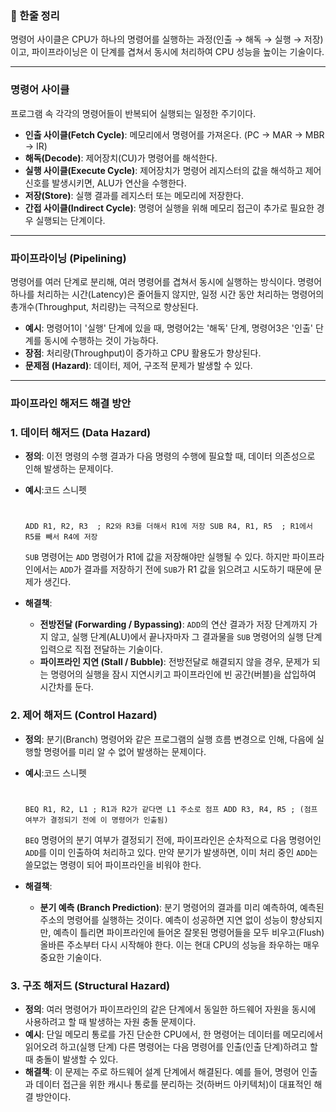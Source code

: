 ### 📌 한줄 정리

명령어 사이클은 CPU가 하나의 명령어를 실행하는 과정(인출 → 해독 → 실행 → 저장)이고, 파이프라이닝은 이 단계를 겹쳐서 동시에 처리하여 CPU 성능을 높이는 기술이다.

---

### 명령어 사이클

프로그램 속 각각의 명령어들이 반복되어 실행되는 일정한 주기이다.

- **인출 사이클(Fetch Cycle)**: 메모리에서 명령어를 가져온다. (PC → MAR → MBR → IR)
- **해독(Decode)**: 제어장치(CU)가 명령어를 해석한다.
- **실행 사이클(Execute Cycle)**: 제어장치가 명령어 레지스터의 값을 해석하고 제어 신호를 발생시키면, ALU가 연산을 수행한다.
- **저장(Store)**: 실행 결과를 레지스터 또는 메모리에 저장한다.
- **간접 사이클(Indirect Cycle)**: 명령어 실행을 위해 메모리 접근이 추가로 필요한 경우 실행되는 단계이다.

---

### 파이프라이닝 (Pipelining)

명령어를 여러 단계로 분리해, 여러 명령어를 겹쳐서 동시에 실행하는 방식이다. 명령어 하나를 처리하는 시간(Latency)은 줄어들지 않지만, 일정 시간 동안 처리하는 명령어의 총개수(Throughput, 처리량)는 극적으로 향상된다.

- **예시**: 명령어1이 '실행' 단계에 있을 때, 명령어2는 '해독' 단계, 명령어3은 '인출' 단계를 동시에 수행하는 것이 가능하다.
- **장점**: 처리량(Throughput)이 증가하고 CPU 활용도가 향상된다.
- **문제점 (Hazard)**: 데이터, 제어, 구조적 문제가 발생할 수 있다.

---

### 파이프라인 해저드 해결 방안

### 1. 데이터 해저드 (Data Hazard)

- **정의**: 이전 명령의 수행 결과가 다음 명령의 수행에 필요할 때, 데이터 의존성으로 인해 발생하는 문제이다.
- **예시**:코드 스니펫
    
    # 
    
    `ADD R1, R2, R3  ; R2와 R3를 더해서 R1에 저장
    SUB R4, R1, R5  ; R1에서 R5를 빼서 R4에 저장`
    
    `SUB` 명령어는 `ADD` 명령어가 R1에 값을 저장해야만 실행될 수 있다. 하지만 파이프라인에서는 `ADD`가 결과를 저장하기 전에 `SUB`가 R1 값을 읽으려고 시도하기 때문에 문제가 생긴다.
    
- **해결책**:
    - **전방전달 (Forwarding / Bypassing)**: `ADD`의 연산 결과가 저장 단계까지 가지 않고, 실행 단계(ALU)에서 끝나자마자 그 결과물을 `SUB` 명령어의 실행 단계 입력으로 직접 전달하는 기술이다.
    - **파이프라인 지연 (Stall / Bubble)**: 전방전달로 해결되지 않을 경우, 문제가 되는 명령어의 실행을 잠시 지연시키고 파이프라인에 빈 공간(버블)을 삽입하여 시간차를 둔다.

### 2. 제어 해저드 (Control Hazard)

- **정의**: 분기(Branch) 명령어와 같은 프로그램의 실행 흐름 변경으로 인해, 다음에 실행할 명령어를 미리 알 수 없어 발생하는 문제이다.
- **예시**:코드 스니펫
    
    # 
    
    `BEQ R1, R2, L1 ; R1과 R2가 같다면 L1 주소로 점프
    ADD R3, R4, R5 ; (점프 여부가 결정되기 전에 이 명령어가 인출됨)`
    
    `BEQ` 명령어의 분기 여부가 결정되기 전에, 파이프라인은 순차적으로 다음 명령어인 `ADD`를 이미 인출하여 처리하고 있다. 만약 분기가 발생하면, 이미 처리 중인 `ADD`는 쓸모없는 명령이 되어 파이프라인을 비워야 한다.
    
- **해결책**:
    - **분기 예측 (Branch Prediction)**: 분기 명령어의 결과를 미리 예측하여, 예측된 주소의 명령어를 실행하는 것이다. 예측이 성공하면 지연 없이 성능이 향상되지만, 예측이 틀리면 파이프라인에 들어온 잘못된 명령어들을 모두 비우고(Flush) 올바른 주소부터 다시 시작해야 한다. 이는 현대 CPU의 성능을 좌우하는 매우 중요한 기술이다.

### 3. 구조 해저드 (Structural Hazard)

- **정의**: 여러 명령어가 파이프라인의 같은 단계에서 동일한 하드웨어 자원을 동시에 사용하려고 할 때 발생하는 자원 충돌 문제이다.
- **예시**: 단일 메모리 통로를 가진 단순한 CPU에서, 한 명령어는 데이터를 메모리에서 읽어오려 하고(실행 단계) 다른 명령어는 다음 명령어를 인출(인출 단계)하려고 할 때 충돌이 발생할 수 있다.
- **해결책**: 이 문제는 주로 하드웨어 설계 단계에서 해결된다. 예를 들어, 명령어 인출과 데이터 접근을 위한 캐시나 통로를 분리하는 것(하버드 아키텍처)이 대표적인 해결 방안이다.